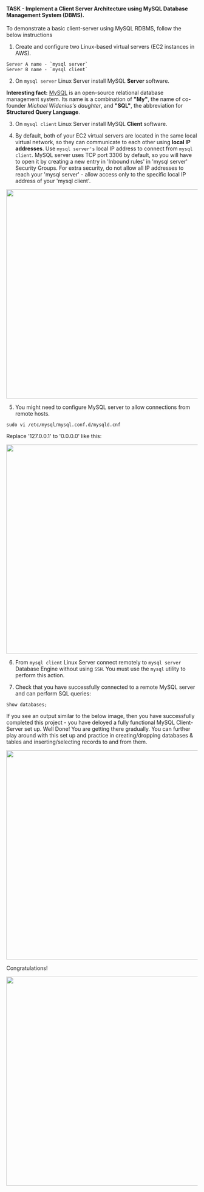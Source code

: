 #### TASK - Implement a Client Server Architecture using MySQL Database Management System (DBMS). 

To demonstrate a basic client-server using MySQL RDBMS, follow the below instructions

1. Create and configure two Linux-based virtual servers (EC2 instances in AWS).

```
Server A name - `mysql server`
Server B name - `mysql client`
```

2. On `mysql server` Linux Server install MySQL **Server** software. 

**Interesting fact:** [MySQL](https://www.mysql.com) is an open-source relational database management system. Its name is a combination of **"My"**, the name of co-founder *Michael Widenius's daughter*, and **"SQL"**, the abbreviation for **Structured Query Language**.

3. On `mysql client` Linux Server install MySQL **Client** software. 

4. By default, both of your EC2 virtual servers are located in the same local virtual network, so they can communicate to each other using **local IP addresses**. Use `mysql server's` local IP address to connect from `mysql client`. MySQL server uses TCP port 3306 by default, so you will have to open it by creating a new entry in 'Inbound rules' in 'mysql server' Security Groups. For extra security, do not allow all IP addresses to reach your 'mysql server' - allow access only to the specific local IP address of your 'mysql client'.

<img src="https://darey-io-nonprod-pbl-projects.s3.eu-west-2.amazonaws.com/project5/mysql_sg.png" width="936px" height="550px">

5. You might need to configure MySQL server to allow connections from remote hosts.

```
sudo vi /etc/mysql/mysql.conf.d/mysqld.cnf 
```
Replace '127.0.0.1' to '0.0.0.0' like this:

<img src="https://darey-io-nonprod-pbl-projects.s3.eu-west-2.amazonaws.com/project5/mysql_bind.png" width="936px" height="550px">

6. From `mysql client` Linux Server connect remotely to `mysql server` Database Engine without using `SSH`. You must use the `mysql` utility to perform this action.

7. Check that you have successfully connected to a remote MySQL server and can perform SQL queries:

```
Show databases;
```

If you see an output similar to the below image, then you have successfully completed this project - you have deloyed a fully functional MySQL Client-Server set up. 
Well Done! You are getting there gradually. You can further play around with this set up and practice in creating/dropping databases & tables and inserting/selecting records to and from them.

<img src="https://darey-io-nonprod-pbl-projects.s3.eu-west-2.amazonaws.com/project5/pro5Finish.JPG" width="936px" height="550px">

Congratulations!

<img src="https://darey-io-nonprod-pbl-projects.s3.eu-west-2.amazonaws.com/project5/great_job1.png" width="936px" height="550px">
